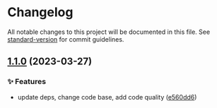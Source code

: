 # Changelog

All notable changes to this project will be documented in this file. See [standard-version](https://github.com/conventional-changelog/standard-version) for commit guidelines.

## [1.1.0](https://gitlab.com/starton/librairies/starton-ui-nextjs/-/compare/1.0.4...1.1.0) (2023-03-27)


### ✨ Features

* update deps, change code base, add code quality ([e560dd6](https://gitlab.com/starton/librairies/starton-ui-nextjs/-/commit/e560dd62c9cc32d2454d935d3047e3f7fa2a4b2a))
